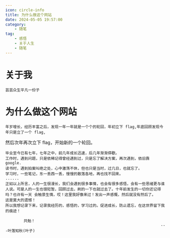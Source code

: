 ```yaml
---
icon: circle-info
title: 为什么做这个网站
date: 2024-05-05 19:57:00
category:
    - 随笔
tag: 
    - 感悟
    - 关于人生
    - 随笔
---
```

# 关于我
    芸芸众生平凡一份子
# 为什么做这个网站
    年岁增长，经历丰富之后，发现一年一年就是一个个的轮回，年初立下 flag,年底回顾发现今年只是立了一个 flag,
然后次年再次立下 flag，开始新的一个轮回。
<!-- more -->
    毕业至今已有七年，七年之中，前几年成长迅速，后几年渐渐停歇。
    工作时，遇到问题，只是依稀记得曾经遇到过，只是忘了解决方案，再次遇到，依旧靠 google.
    读书时，遇到拍案叫绝之处，心中激荡不休，但也只是当时，过几日，也就忘了。
    学习时，一些笔记，东一丢西一丢，慢慢的散落各地，再也找不回来。
    ......
    正如以上所言，人的一生很漫长，我们会遇到很多事情，也会有很多感悟，会有一些思绪更与谁人说。可是人的一生也很短暂，回顾过去，刷的一下也就过去了。十年前发生的一切你还记得吗？也许有一天 会触景生情，哎！这里我好像来过！发出一声感慨，然后就没有然后了。
    这是莫大的遗憾！
    所以我想记录下来，记录我经历的，感悟的，学习过的。促进成长，防止遗忘，在这世界留下我的痕迹！

            共勉！
                                                                        ---叶落知秋(叶子)